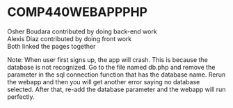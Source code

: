 # COMP440WEBAPPPHP

Osher Boudara contributed by doing back-end work  <br> 
Alexis Diaz contributed by doing front work  <br> 
Both linked the pages together  <br> 


Note: When user first signs up, the app will crash. This is because the database is not recognized. Go to the file named db.php and remove the parameter in the sql connection function that has the database name. Rerun the webapp and then you will get another error saying no database selected. After that, re-add the database parameter and the webapp will run perfectly.
